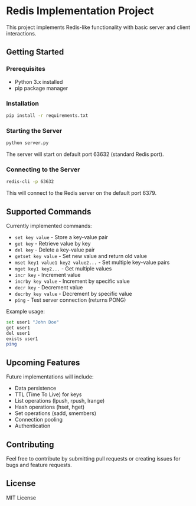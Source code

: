 # Redis Implementation Project

This project implements Redis-like functionality with basic server and client interactions.

## Getting Started

### Prerequisites
- Python 3.x installed
- pip package manager

### Installation
```bash
pip install -r requirements.txt
```

### Starting the Server
```bash
python server.py
```

The server will start on default port 63632 (standard Redis port).
### Connecting to the Server
```bash
redis-cli -p 63632
```

This will connect to the Redis server on the default port 6379.
## Supported Commands

Currently implemented commands:

- `set key value` - Store a key-value pair
- `get key` - Retrieve value by key
- `del key` - Delete a key-value pair
- `getset key value` - Set new value and return old value
- `mset key1 value1 key2 value2...` - Set multiple key-value pairs
- `mget key1 key2...` - Get multiple values
- `incr key` - Increment value
- `incrby key value` - Increment by specific value
- `decr key` - Decrement value
- `decrby key value` - Decrement by specific value
- `ping` - Test server connection (returns PONG)

Example usage:
```bash
set user1 "John Doe"
get user1
del user1
exists user1
ping
```

## Upcoming Features

Future implementations will include:

- Data persistence
- TTL (Time To Live) for keys
- List operations (lpush, rpush, lrange)
- Hash operations (hset, hget)
- Set operations (sadd, smembers)
- Connection pooling
- Authentication

## Contributing

Feel free to contribute by submitting pull requests or creating issues for bugs and feature requests.

## License

MIT License
